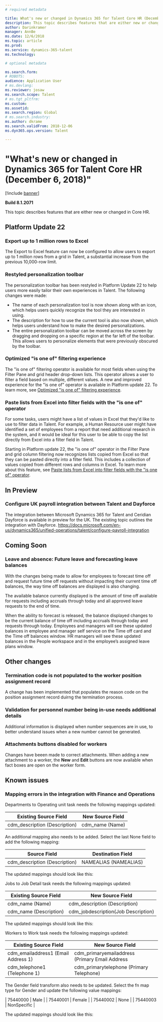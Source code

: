 ```yaml
---
# required metadata

title: What's new or changed in Dynamics 365 for Talent Core HR (December 6, 2018)
description: This topic describes features that are either new or changed in Microsoft Dynamics 365 for Talent Core HR.
author: Darinkramer
manager: AnnBe
ms.date: 12/6/2018
ms.topic: article
ms.prod: 
ms.service: dynamics-365-talent
ms.technology: 

# optional metadata

ms.search.form: 
# ROBOTS: 
audience: Application User
# ms.devlang: 
ms.reviewer: josaw
ms.search.scope: Talent
# ms.tgt_pltfrm: 
ms.custom: 
ms.assetid: 
ms.search.region: Global
# ms.search.industry: 
ms.author: dkrame
ms.search.validFrom: 2018-12-06
ms.dyn365.ops.version: Talent

---
```

# "What's new or changed in Dynamics 365 for Talent Core HR (December 6, 2018)"

[!include [banner](includes/banner.md)]

**Build 8.1.2071**

This topic describes features that are either new or changed in Core HR.


## Platform Update 22

### Export up to 1 million rows to Excel

The Export to Excel feature can now be configured to allow users to export up to 1 million rows from a grid in Talent, a substantial increase from the previous 10,000-row limit. 

### Restyled personalization toolbar

The personalization toolbar has been restyled in Platform Update 22 to help users more easily tailor their own experiences in Talent. The following changes were made: 

-  The name of each personalization tool is now shown along with an icon, which helps users quickly recognize the tool they are interested in using.
-  The description for how to use the current tool is also now shown, which helps users understand how to make the desired personalizations.  
-  The entire personalization toolbar can be moved across the screen by dragging and dropping on a specific region at the far left of the toolbar. This allows users to personalize elements that were previously obscured by the toolbar.   

### Optimized "is one of" filtering experience

The "is one of" filtering operator is available for most fields when using the Filter Pane and grid header drop-down lists. This operator allows a user to filter a field based on multiple, different values. A new and improved experience for the "is one of" operator is available in Platform update 22. To learn more, see [Optimized "is one of" filtering experience](https://docs.microsoft.com/business-applications-release-notes/October18/dynamics365-finance-operations/improved-isoneof-filtering).

### Paste lists from Excel into filter fields with the "is one of" operator

For some tasks, users might have a list of values in Excel that they'd like to use to filter data in Talent. For example, a Human Resource user might have identified a set of employees from a report that need additional research in the system, and it would be ideal for this user to be able to copy the list directly from Excel into a filter field in Talent.

Starting in Platform update 22, the "is one of" operator in the Filter Pane and grid column filtering now recognizes lists copied from Excel so that they can be pasted directly into a filter field. This includes a collection of values copied from different rows and columns in Excel. To learn more about this feature, see [Paste lists from Excel into filter fields with the "is one of" operator](https://docs.microsoft.com/business-applications-release-notes/October18/dynamics365-finance-operations/paste-filter-lists-from-excel).

## In Preview

### Configure UK payroll integration between Talent and Dayforce

The integration between Microsoft Dynamics 365 for Talent and Ceridian Dayforce is available in preview for the UK. The existing topic outlines the integration with Dayforce. https://docs.microsoft.com/en-us/dynamics365/unified-operations/talent/configure-payroll-integration

## Coming Soon

### Leave and absence: Future leave and forecasting leave balances

With the changes being made to allow for employees to forecast time off and request future time off requests without impacting their current time off balances, the way time off balances are displayed is also changing. 

The available balance currently displayed is the amount of time off available for requests including accruals through today and all approved leave requests to the end of time. 

When the ability to forecast is released, the balance displayed changes to  be the current balance of time off including accruals through today and requests through today. Employees and managers will see these updated balances in employee and manager self service on the Time off card and the Time off balances window. HR managers will see these updated balances in the People workspace and in the employee’s assigned leave plans window.

## Other changes 

### Termination code is not populated to the worker position assignment record

A change has been implemented that populates the reason code on the position assignment record duirng the termination process.

### Validation for personnel number being in-use needs additional details

Additional information is displayed when number sequences are in use, to better understand issues when a new number cannot be generated.
 
### Attachments buttons disabled for workers

Changes have beeen made to correct attachments. When adding a new attachment to a worker, the **New** and **Edit** buttons are now available when fact boxes are open on the worker form. 

## Known issues

### Mapping errors in the integration with Finance and Operations

Departments to Operating unit task needs the following mappings updated:

| Existing Source Field          | New Source Field |
| -------------------------------|------------------|
| cdm_description (Description)  | cdm_name (Name)  |

An additional mapping also needs to be added. Select the last None field to add the following mapping:

| Source Field                   | Destination Field    |
| -------------------------------|----------------------|
| cdm_description (Description)  | NAMEALIAS (NAMEALIAS)|

The updated mappings should look like this:


Jobs to Job Detail task needs the following mappings updated:

| Existing Source Field          | New Source Field                   |
| -------------------------------|------------------------------------|
| cdm_name (Name)                | cdm_description (Description)      |
| cdm_name (Description)         | cdm_jobdescription(Job Description)|


The updated mappings should look like this:

Workers to Work task needs the following mappings updated:

| Existing Source Field                 | New Source Field                               |
| --------------------------------------|------------------------------------------------|
| cdm_emailaddress1 (Email Address 1)   | cdm_primaryemailaddress (Primary Email Address |
| cdm_telephone1 (Telephone 1)          | cdm_primarytelephone (Primary Telephone)       |

The Gender field transform also needs to be updated. Select the fn map type for Gender and update the following value mappings:

| 75440000    | Male        |
| 75440001    | Female      |
| 75440002    | None        |
| 75440003    | NonSpecific |



The updated mappings should look like this:
